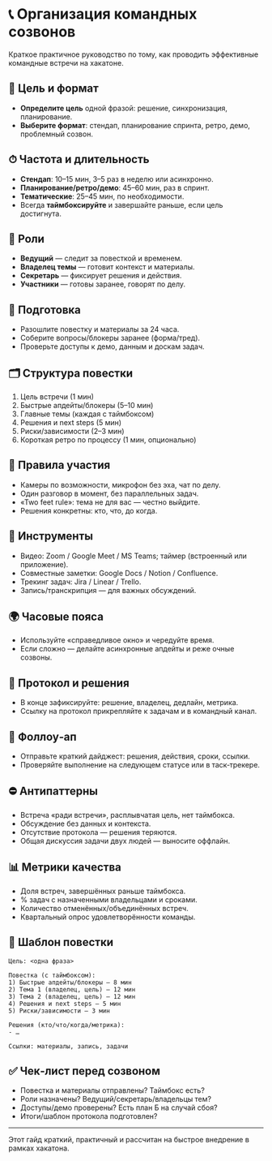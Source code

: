 # 📞 Организация командных созвонов

Краткое практичное руководство по тому, как проводить эффективные командные встречи на хакатоне.

## 🎯 Цель и формат
- **Определите цель** одной фразой: решение, синхронизация, планирование.
- **Выберите формат**: стендап, планирование спринта, ретро, демо, проблемный созвон.

## ⏱ Частота и длительность
- **Стендап**: 10–15 мин, 3–5 раз в неделю или асинхронно.
- **Планирование/ретро/демо**: 45–60 мин, раз в спринт.
- **Тематические**: 25–45 мин, по необходимости.
- Всегда **таймбоксируйте** и завершайте раньше, если цель достигнута.

## 👥 Роли
- **Ведущий** — следит за повесткой и временем.
- **Владелец темы** — готовит контекст и материалы.
- **Секретарь** — фиксирует решения и действия.
- **Участники** — готовы заранее, говорят по делу.

## 🧭 Подготовка
- Разошлите повестку и материалы за 24 часа.
- Соберите вопросы/блокеры заранее (форма/тред).
- Проверьте доступы к демо, данным и доскам задач.

## 🗂 Структура повестки
1. Цель встречи (1 мин)
2. Быстрые апдейты/блокеры (5–10 мин)
3. Главные темы (каждая с таймбоксом)
4. Решения и next steps (5 мин)
5. Риски/зависимости (2–3 мин)
6. Короткая ретро по процессу (1 мин, опционально)

## 📏 Правила участия
- Камеры по возможности, микрофон без эха, чат по делу.
- Один разговор в момент, без параллельных задач.
- «Two feet rule»: тема не для вас — честно выйдите.
- Решения конкретны: кто, что, до когда.

## 🔧 Инструменты
- Видео: Zoom / Google Meet / MS Teams; таймер (встроенный или приложение).
- Совместные заметки: Google Docs / Notion / Confluence.
- Трекинг задач: Jira / Linear / Trello.
- Запись/транскрипция — для важных обсуждений.

## 🌍 Часовые пояса
- Используйте «справедливое окно» и чередуйте время.
- Если сложно — делайте асинхронные апдейты и реже очные созвоны.

## 📝 Протокол и решения
- В конце зафиксируйте: решение, владелец, дедлайн, метрика.
- Ссылку на протокол прикрепляйте к задачам и в командный канал.

## 🔁 Фоллоу‑ап
- Отправьте краткий дайджест: решения, действия, сроки, ссылки.
- Проверяйте выполнение на следующем статусе или в таск‑трекере.

## ⛔ Антипаттерны
- Встреча «ради встречи», расплывчатая цель, нет таймбокса.
- Обсуждение без данных и контекста.
- Отсутствие протокола — решения теряются.
- Общая дискуссия задачи двух людей — выносите оффлайн.

## 📊 Метрики качества
- Доля встреч, завершённых раньше таймбокса.
- % задач с назначенными владельцами и сроками.
- Количество отменённых/объединённых встреч.
- Квартальный опрос удовлетворённости команды.

## 📄 Шаблон повестки
```
Цель: <одна фраза>

Повестка (с таймбоксом):
1) Быстрые апдейты/блокеры — 8 мин
2) Тема 1 (владелец, цель) — 12 мин
3) Тема 2 (владелец, цель) — 12 мин
4) Решения и next steps — 5 мин
5) Риски/зависимости — 3 мин

Решения (кто/что/когда/метрика):
- …

Ссылки: материалы, запись, задачи
```

## ✅ Чек‑лист перед созвоном
- Повестка и материалы отправлены? Таймбокс есть?
- Роли назначены? Ведущий/секретарь/владельцы тем?
- Доступы/демо проверены? Есть план Б на случай сбоя?
- Итоги/шаблон протокола подготовлен?

---
Этот гайд краткий, практичный и рассчитан на быстрое внедрение в рамках хакатона.